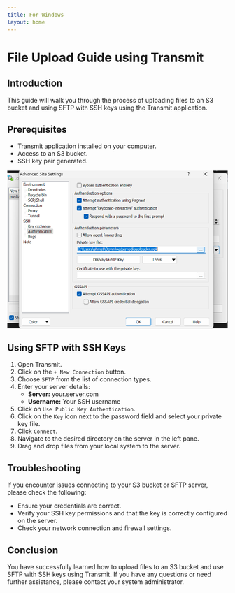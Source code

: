 ```yaml
---
title: For Windows
layout: home
---
```


# File Upload Guide using Transmit

## Introduction
This guide will walk you through the process of uploading files to an S3 bucket and using SFTP with SSH keys using the Transmit application.

## Prerequisites
- Transmit application installed on your computer.
- Access to an S3 bucket.
- SSH key pair generated.

![image](abc.png)

## Using SFTP with SSH Keys
1. Open Transmit.
2. Click on the `+ New Connection` button.
3. Choose `SFTP` from the list of connection types.
4. Enter your server details:
    - **Server:** your.server.com
    - **Username:** Your SSH username
5. Click on `Use Public Key Authentication`.
6. Click on the `Key` icon next to the password field and select your private key file.
7. Click `Connect`.
8. Navigate to the desired directory on the server in the left pane.
9. Drag and drop files from your local system to the server.

## Troubleshooting
If you encounter issues connecting to your S3 bucket or SFTP server, please check the following:
- Ensure your credentials are correct.
- Verify your SSH key permissions and that the key is correctly configured on the server.
- Check your network connection and firewall settings.

## Conclusion
You have successfully learned how to upload files to an S3 bucket and use SFTP with SSH keys using Transmit. If you have any questions or need further assistance, please contact your system administrator.

